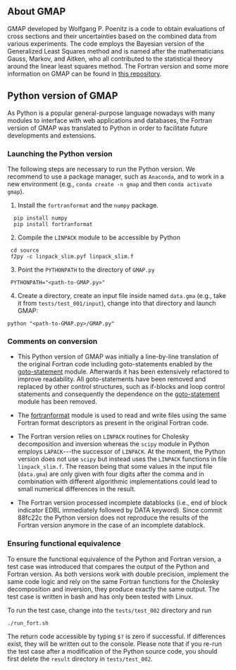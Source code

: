 ## About GMAP

GMAP developed by Wolfgang P. Poenitz is a code to obtain evaluations
of cross sections and their uncertainties based on the combined data
from various experiments. The code employs the Bayesian version
of the Generalized Least Squares method and is named after the
mathematicians Gauss, Markov, and Aitken, who all contributed
to the statistical theory around the linear least squares method.
The Fortran version and some more information on GMAP can be found
in [this repository](https://github.com/iaea-nds/GMAP-Fortran).

## Python version of GMAP 

As Python is a popular general-purpose language nowadays with many
modules to interface with web applications and databases, the Fortran
version of GMAP was translated to Python in order to facilitate future
developments and extensions.

### Launching the Python version

The following steps are necessary to run the Python version.
We recommend to use a package manager, such as `Anaconda`, and
to work in a new environment (e.g., `conda create -n gmap` and
then `conda activate gmap`).

1. Install the `fortranformat` and the `numpy` package.
```
  pip install numpy
  pip install fortranformat
```

2. Compile the `LINPACK` module to be accessible by Python
```
 cd source
 f2py -c linpack_slim.pyf linpack_slim.f
```
3. Point the `PYTHONPATH` to the directory of `GMAP.py`
```
 PYTHONPATH="<path-to-GMAP.py>"
```
4. Create a directory, create an input file inside named `data.gma`
(e.g., take it from `tests/test_001/input`), change into that directory
and launch GMAP:
```
python "<path-to-GMAP.py>/GMAP.py"
```

### Comments on conversion

- This Python version of GMAP was initially a line-by-line translation of the
original Fortran code including goto-statements enabled by the
[goto-statement] module.
Afterwards it has been extensively refactored to
improve readability. All goto-statements have been removed and replaced
by other control structures, such as if-blocks and loop control statements
and consequently the dependence on the [goto-statement] module has been removed.

- The [fortranformat] module is used to read and write files using the
same Fortran format descriptors as present in the original Fortran code.

- The Fortran version relies on `LINPACK` routines for Cholesky decomposition and
inversion whereas the `scipy` module in Python employs `LAPACK`---the successor
of `LINPACK`. At the moment, the Python version does not use `scipy` 
but instead uses the `LINPACK` functions in file `linpack_slim.f`. The reason
being that some values in the input file (`data.gma`) are only given with four
digits after the comma and in combination with different algorithmic
implementations could lead to small numerical differences in the result.

- The Fortran version processed incomplete datablocks (i.e., end of block indicator EDBL
immediately followed by DATA keyword). Since commit 88fc22c the Python version does
not reproduce the results of the Fortran version anymore in the case of an incomplete
datablock.

[goto-statement]: https://pypi.org/project/goto-statement/
[fortranformat]: https://pypi.org/project/fortranformat/ 

### Ensuring functional equivalence

To ensure the functional equivalence of the Python and Fortran version,
a test case was introduced that compares the output of the Python and Fortran
version. As both versions work with double precision, implement
the same code logic and rely on the same Fortran functions for the
Cholesky decomposition and inversion, they produce exactly the same output.
The test case is written in bash and has only been tested with Linux.

To run the test case, change into the `tests/test_002` directory and run
```
./run_fort.sh
```
The return code accessible by typing `$?` is zero if successful.
If differences exist, they will be written out to the console.
Please note that if you re-run the test case after a modification of the Python
source code, you should first delete the `result` directory in `tests/test_002`.

